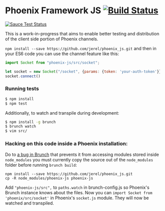 
# Phoenix Framework JS [![Build Status](https://travis-ci.org/jerel/phoenix_js.svg?branch=master)](https://travis-ci.org/jerel/phoenix_js)

[![Sauce Test Status](https://saucelabs.com/browser-matrix/aNTaTe.svg)](https://saucelabs.com/u/aNTaTe)

This is a work-in-progress that aims to enable better testing and distribution
of the client side portion of Phoenix channels.

`npm install --save https://github.com/jerel/phoenix_js.git` and then in your ES6 code you can use the
channel feature like this:

``` javascript
import Socket from "phoenix-js/src/socket";

let socket = new Socket("/socket", {params: {token: 'your-auth-token'}})
socket.connect()
```

### Running tests

``` bash
$ npm install
$ npm test
```

Additionally, to watch and transpile during development:

``` bash
$ npm install -g brunch
$ brunch watch
$ vim src/
```


### Hacking on this code inside a Phoenix installation:

Do to [a bug in Brunch](https://github.com/brunch/brunch/issues/1023)
that prevents it from accessing modules stored inside `node_modules` you must
currently copy the source out of the `node_modules` folder before running `brunch build`:

```
npm install --save https://github.com/jerel/phoenix_js.git
cp -R node_modules/phoenix-js phoenix-js
```

Add `"phoenix-js/src",` to `paths.watch` in brunch-config.js so Phoenix's
Brunch instance knows about the files. Now you can `import Socket from 'phoenix/src/socket'`
in Phoenix's `socket.js` module. They will now be watched and transpiled.

